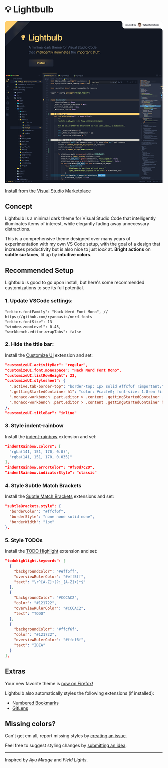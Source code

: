# 💡 Lightbulb

<a href="https://marketplace.visualstudio.com/items?itemName=ykray.lightbulb">
    <img src="assets/showcase-2.png" width="1600px"/>
</a>

<br/>

[Install from the Visual Studio Marketplace](https://marketplace.visualstudio.com/items?itemName=ykray.lightbulb)

## Concept

Lightbulb is a minimal dark theme for Visual Studio Code that intelligently illuminates items of interest, while elegantly fading away unnecessary distractions.

This is a comprehensive theme designed over many years of experimentation with my own VS Code setup, with the goal of a design that increases productivity but is also nice to just _look_ at. **Bright actions** on **subtle surfaces**, lit up by **intuitive colors**.

## Recommended Setup

Lightbulb is good to go upon install, but here's some recommended customizations to see its full potential.

### 1. Update VSCode settings:

```jsonc
"editor.fontFamily": "Hack Nerd Font Mono", // https://github.com/ryanoasis/nerd-fonts
"editor.fontSize": 13
"window.zoomLevel": 0.45,
"workbench.editor.wrapTabs": false
```

### 2. Hide the title bar:

Install the [Customize UI](https://marketplace.visualstudio.com/items?itemName=iocave.customize-ui) extension and set:

```json
"customizeUI.activityBar": "regular",
"customizeUI.font.monospace": "Hack Nerd Font Mono",
"customizeUI.listRowHeight": 23,
"customizeUI.stylesheet": {
  ".active.tab-border-top": "border-top: 1px solid #ffcf6f !important;",
  ".gettingStartedContainer h1": "color: #cacfe0; font-size: 1.8rem !important; text-transform: lowercase;",
  ".monaco-workbench .part.editor > .content .gettingStartedContainer .description": "font-size: 1rem !important; text-transform: lowercase;",
  ".monaco-workbench .part.editor > .content .gettingStartedContainer h2": "font-size: 1rem !important; text-transform: lowercase;",
},
"customizeUI.titleBar": "inline"
```

### 3. Style indent-rainbow

Install the [indent-rainbow](https://marketplace.visualstudio.com/items?itemName=oderwat.indent-rainbow) extension and set:

```json
"indentRainbow.colors": [
  "rgba(141, 151, 170, 0.0)",
  "rgba(141, 151, 170, 0.035)"
],
"indentRainbow.errorColor": "#f98d7c29",
"indentRainbow.indicatorStyle": "classic"
```

### 4. Style Subtle Match Brackets

Install the [Subtle Match Brackets](https://marketplace.visualstudio.com/items?itemName=rafamel.subtle-brackets) extensions and set:

```json
"subtleBrackets.style": {
  "borderColor": "#ffcf6f",
  "borderStyle": "none none solid none",
  "borderWidth": "1px"
},
```

### 5. Style TODOs

Install the [TODO Highlight](https://marketplace.visualstudio.com/items?itemName=wayou.vscode-todo-highlight) extension and set:

```json
"todohighlight.keywords": [
  {
    "backgroundColor": "#eff5ff",
    "overviewRulerColor": "#eff5ff",
    "text": "\r^[A-Z]+(?:_[A-Z]+)*$"
  },
  {
    "backgroundColor": "#CCCAC2",
    "color": "#121722",
    "overviewRulerColor": "#CCCAC2",
    "text": "TODO"
  },
  {
    "backgroundColor": "#ffcf6f",
    "color": "#121722",
    "overviewRulerColor": "#ffcf6f",
    "text": "IDEA"
  }
],
```

## Extras

Your new favorite theme is [now on Firefox!](https://addons.mozilla.org/en-US/firefox/addon/lightbulb-theme/)

Lightbulb also automatically styles the following extensions (if installed):

- [Numbered Bookmarks](https://marketplace.visualstudio.com/items?itemName=alefragnani.numbered-bookmarks)
- [GitLens](https://marketplace.visualstudio.com/items?itemName=eamodio.gitlens)

## Missing colors?

Can't get em all, report missing styles by [creating an issue](https://github.com/ykray/Lightbulb/issues).

Feel free to suggest styling changes by [submitting an idea](https://github.com/ykray/Lightbulb/discussions/categories/ideas).

---

Inspired by _Ayu Mirage_ and _Field Lights_.

